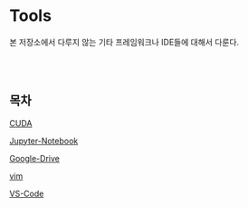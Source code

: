 # Tools
<p>본 저장소에서 다루지 않는 기타 프레임워크나 IDE들에 대해서 다룬다.</p>

<br><br>

## 목차
<p>

[CUDA](https://github.com/DrMaemi/Study/tree/main/Tools/CUDA)<br>
</p>
<p>

[Jupyter-Notebook](https://github.com/DrMaemi/Study/tree/main/Tools/Jupyter-Notebook)<br>
</p>
<p>

[Google-Drive]((https://github.com/DrMaemi/Study/tree/main/Tools/Google-Drive))
</p>
<p>

[vim]((https://github.com/DrMaemi/Study/tree/main/Tools/vim))
</p>
<p>

[VS-Code]((https://github.com/DrMaemi/Study/tree/main/Tools/VS-Code))
</p>

<br><br>